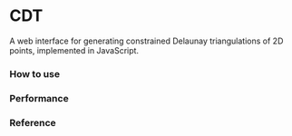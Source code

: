 # CDT
A web interface for generating constrained Delaunay triangulations of 2D points, implemented in JavaScript.

### How to use


### Performance


### Reference
